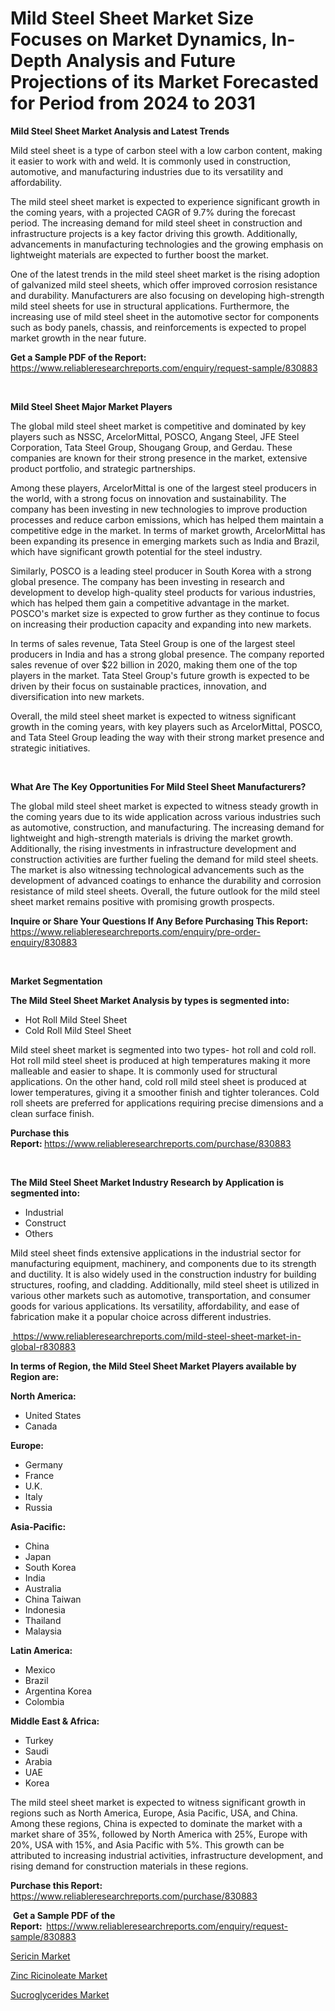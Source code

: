 <p><h1>Mild Steel Sheet Market Size Focuses on Market Dynamics, In-Depth Analysis and Future Projections of its Market Forecasted for Period from 2024 to 2031</h1></p><p><strong>Mild Steel Sheet Market Analysis and Latest Trends</strong></p>
<p><p>Mild steel sheet is a type of carbon steel with a low carbon content, making it easier to work with and weld. It is commonly used in construction, automotive, and manufacturing industries due to its versatility and affordability.</p><p>The mild steel sheet market is expected to experience significant growth in the coming years, with a projected CAGR of 9.7% during the forecast period. The increasing demand for mild steel sheet in construction and infrastructure projects is a key factor driving this growth. Additionally, advancements in manufacturing technologies and the growing emphasis on lightweight materials are expected to further boost the market.</p><p>One of the latest trends in the mild steel sheet market is the rising adoption of galvanized mild steel sheets, which offer improved corrosion resistance and durability. Manufacturers are also focusing on developing high-strength mild steel sheets for use in structural applications. Furthermore, the increasing use of mild steel sheet in the automotive sector for components such as body panels, chassis, and reinforcements is expected to propel market growth in the near future.</p></p>
<p><strong>Get a Sample PDF of the Report:&nbsp;</strong> <a href="https://www.reliableresearchreports.com/enquiry/request-sample/830883">https://www.reliableresearchreports.com/enquiry/request-sample/830883</a></p>
<p>&nbsp;</p>
<p><strong>Mild Steel Sheet Major Market Players</strong></p>
<p><p>The global mild steel sheet market is competitive and dominated by key players such as NSSC, ArcelorMittal, POSCO, Angang Steel, JFE Steel Corporation, Tata Steel Group, Shougang Group, and Gerdau. These companies are known for their strong presence in the market, extensive product portfolio, and strategic partnerships.</p><p>Among these players, ArcelorMittal is one of the largest steel producers in the world, with a strong focus on innovation and sustainability. The company has been investing in new technologies to improve production processes and reduce carbon emissions, which has helped them maintain a competitive edge in the market. In terms of market growth, ArcelorMittal has been expanding its presence in emerging markets such as India and Brazil, which have significant growth potential for the steel industry.</p><p>Similarly, POSCO is a leading steel producer in South Korea with a strong global presence. The company has been investing in research and development to develop high-quality steel products for various industries, which has helped them gain a competitive advantage in the market. POSCO's market size is expected to grow further as they continue to focus on increasing their production capacity and expanding into new markets.</p><p>In terms of sales revenue, Tata Steel Group is one of the largest steel producers in India and has a strong global presence. The company reported sales revenue of over $22 billion in 2020, making them one of the top players in the market. Tata Steel Group's future growth is expected to be driven by their focus on sustainable practices, innovation, and diversification into new markets.</p><p>Overall, the mild steel sheet market is expected to witness significant growth in the coming years, with key players such as ArcelorMittal, POSCO, and Tata Steel Group leading the way with their strong market presence and strategic initiatives.</p></p>
<p>&nbsp;</p>
<p><strong>What Are The Key Opportunities For Mild Steel Sheet Manufacturers?</strong></p>
<p><p>The global mild steel sheet market is expected to witness steady growth in the coming years due to its wide application across various industries such as automotive, construction, and manufacturing. The increasing demand for lightweight and high-strength materials is driving the market growth. Additionally, the rising investments in infrastructure development and construction activities are further fueling the demand for mild steel sheets. The market is also witnessing technological advancements such as the development of advanced coatings to enhance the durability and corrosion resistance of mild steel sheets. Overall, the future outlook for the mild steel sheet market remains positive with promising growth prospects.</p></p>
<p><strong>Inquire or Share Your Questions If Any Before Purchasing This Report:</strong> <a href="https://www.reliableresearchreports.com/enquiry/pre-order-enquiry/830883">https://www.reliableresearchreports.com/enquiry/pre-order-enquiry/830883</a></p>
<p>&nbsp;</p>
<p><strong>Market Segmentation</strong></p>
<p><strong>The Mild Steel Sheet Market Analysis by types is segmented into:</strong></p>
<p><ul><li>Hot Roll Mild Steel Sheet</li><li>Cold Roll Mild Steel Sheet</li></ul></p>
<p><p>Mild steel sheet market is segmented into two types- hot roll and cold roll. Hot roll mild steel sheet is produced at high temperatures making it more malleable and easier to shape. It is commonly used for structural applications. On the other hand, cold roll mild steel sheet is produced at lower temperatures, giving it a smoother finish and tighter tolerances. Cold roll sheets are preferred for applications requiring precise dimensions and a clean surface finish.</p></p>
<p><strong>Purchase this Report:&nbsp;</strong><a href="https://www.reliableresearchreports.com/purchase/830883">https://www.reliableresearchreports.com/purchase/830883</a></p>
<p>&nbsp;</p>
<p><strong>The Mild Steel Sheet Market Industry Research by Application is segmented into:</strong></p>
<p><ul><li>Industrial</li><li>Construct</li><li>Others</li></ul></p>
<p><p>Mild steel sheet finds extensive applications in the industrial sector for manufacturing equipment, machinery, and components due to its strength and ductility. It is also widely used in the construction industry for building structures, roofing, and cladding. Additionally, mild steel sheet is utilized in various other markets such as automotive, transportation, and consumer goods for various applications. Its versatility, affordability, and ease of fabrication make it a popular choice across different industries.</p></p>
<p><a href="https://www.reliableresearchreports.com/mild-steel-sheet-market-in-global-r830883">&nbsp;https://www.reliableresearchreports.com/mild-steel-sheet-market-in-global-r830883</a></p>
<p><strong>In terms of Region, the Mild Steel Sheet Market Players available by Region are:</strong></p>
<p>
    <p> <strong> North America: </strong>
        <ul>
            <li>United States</li>
            <li>Canada</li>
        </ul>
        </p> 
    <p> <strong> Europe: </strong>
        <ul>
            <li>Germany</li>
            <li>France</li>
            <li>U.K.</li>
            <li>Italy</li>
            <li>Russia</li>
        </ul>
        </p> 
    <p> <strong> Asia-Pacific: </strong>
        <ul>
            <li>China</li>
            <li>Japan</li>
            <li>South Korea</li>
            <li>India</li>
            <li>Australia</li>
            <li>China Taiwan</li>
            <li>Indonesia</li>
            <li>Thailand</li>
            <li>Malaysia</li>
        </ul>
        </p> 
    <p> <strong> Latin America: </strong>
        <ul>
            <li>Mexico</li>
            <li>Brazil</li>
            <li>Argentina Korea</li>
            <li>Colombia</li>
        </ul>
        </p> 
    <p> <strong> Middle East & Africa: </strong>
        <ul>
            <li>Turkey</li>
            <li>Saudi</li>
            <li>Arabia</li>
            <li>UAE</li>
            <li>Korea</li>
        </ul>
    </p>
    </p>
<p><p>The mild steel sheet market is expected to witness significant growth in regions such as North America, Europe, Asia Pacific, USA, and China. Among these regions, China is expected to dominate the market with a market share of 35%, followed by North America with 25%, Europe with 20%, USA with 15%, and Asia Pacific with 5%. This growth can be attributed to increasing industrial activities, infrastructure development, and rising demand for construction materials in these regions.</p></p>
<p><strong>Purchase this Report: </strong><a href="https://www.reliableresearchreports.com/purchase/830883">https://www.reliableresearchreports.com/purchase/830883</a></p>
<p>&nbsp;<strong>Get a Sample PDF of the Report:&nbsp;&nbsp;</strong><a href="https://www.reliableresearchreports.com/enquiry/request-sample/830883">https://www.reliableresearchreports.com/enquiry/request-sample/830883</a></p>
<p><strong></strong></p>
<p><p><a href="https://github.com/ashepherd82/Market-Research-Report-List-5/blob/main/sericin-market.md">Sericin Market</a></p><p><a href="https://github.com/irfadac/Market-Research-Report-List-3/blob/main/zinc-ricinoleate-market.md">Zinc Ricinoleate Market</a></p><p><a href="https://github.com/nafisalvee228/Market-Research-Report-List-1/blob/main/sucroglycerides-market.md">Sucroglycerides Market</a></p></p>